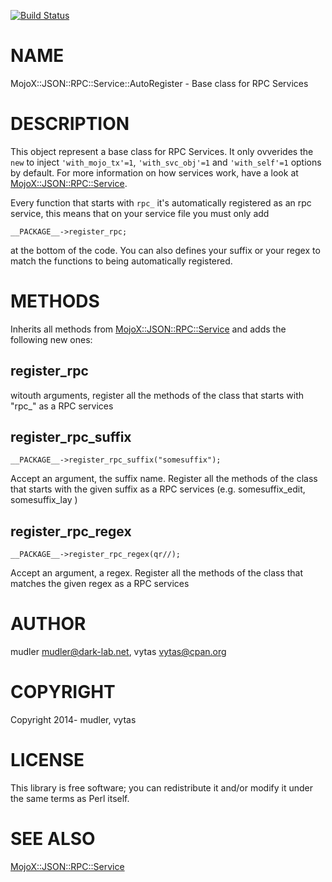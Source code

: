 [![Build Status](https://travis-ci.org/IntelliHome/MojoX-JSON-RPC-Service-AutoRegister.png?branch=master)](https://travis-ci.org/IntelliHome/MojoX-JSON-RPC-Service-AutoRegister)
# NAME

MojoX::JSON::RPC::Service::AutoRegister - Base class for RPC Services

# DESCRIPTION

This object represent a base class for RPC Services.
It only ovverides the `new` to inject `'with_mojo_tx'=1`, `'with_svc_obj'=1` and `'with_self'=1`  options by default.
For more information on how services work, have a look at
[MojoX::JSON::RPC::Service](https://metacpan.org/pod/MojoX::JSON::RPC::Service).

Every function that starts with `rpc_` it's automatically registered as an
rpc service, this means that on your service file you must only add

    __PACKAGE__->register_rpc;

at the bottom of the code.
You can also defines your suffix or your regex to match the functions to being automatically registered.

# METHODS

Inherits all methods from [MojoX::JSON::RPC::Service](https://metacpan.org/pod/MojoX::JSON::RPC::Service) and adds the following new ones:

## register\_rpc

witouth arguments, register all the methods of the class that starts with "rpc\_" as a RPC services

## register\_rpc\_suffix

    __PACKAGE__->register_rpc_suffix("somesuffix");

Accept  an argument, the suffix name. Register all the methods of the class that starts with the given suffix as a RPC services (e.g. somesuffix\_edit, somesuffix\_lay )

## register\_rpc\_regex

    __PACKAGE__->register_rpc_regex(qr//);

Accept  an argument, a regex. Register all the methods of the class that matches the given regex as a RPC services

# AUTHOR

mudler <mudler@dark-lab.net>, vytas <vytas@cpan.org>

# COPYRIGHT

Copyright 2014- mudler, vytas

# LICENSE

This library is free software; you can redistribute it and/or modify
it under the same terms as Perl itself.

# SEE ALSO

[MojoX::JSON::RPC::Service](https://metacpan.org/pod/MojoX::JSON::RPC::Service)
